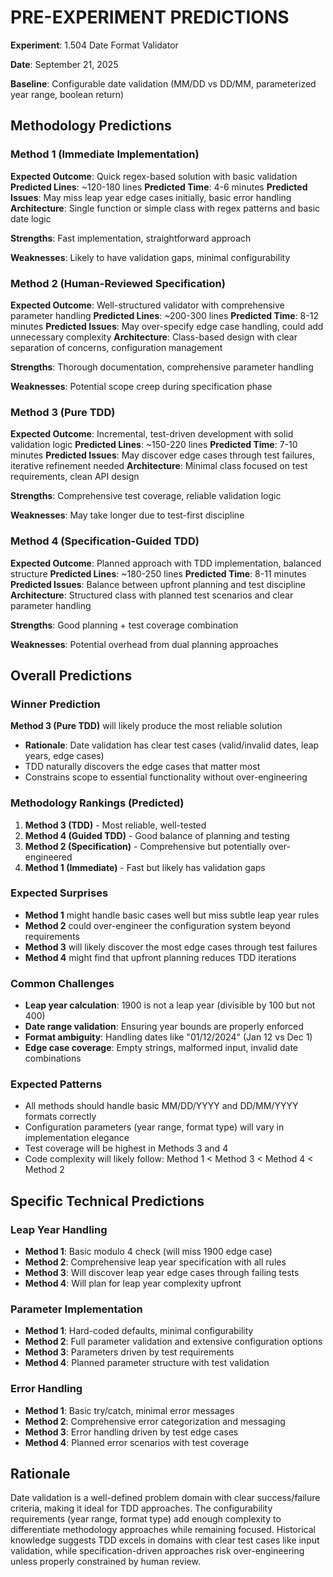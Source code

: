# PRE-EXPERIMENT PREDICTIONS
**Experiment**: 1.504 Date Format Validator

**Date**: September 21, 2025

**Baseline**: Configurable date validation (MM/DD vs DD/MM, parameterized year range, boolean return)

## Methodology Predictions

### Method 1 (Immediate Implementation)
**Expected Outcome**: Quick regex-based solution with basic validation
**Predicted Lines**: ~120-180 lines
**Predicted Time**: 4-6 minutes
**Predicted Issues**: May miss leap year edge cases initially, basic error handling
**Architecture**: Single function or simple class with regex patterns and basic date logic

**Strengths**: Fast implementation, straightforward approach

**Weaknesses**: Likely to have validation gaps, minimal configurability

### Method 2 (Human-Reviewed Specification)
**Expected Outcome**: Well-structured validator with comprehensive parameter handling
**Predicted Lines**: ~200-300 lines
**Predicted Time**: 8-12 minutes
**Predicted Issues**: May over-specify edge case handling, could add unnecessary complexity
**Architecture**: Class-based design with clear separation of concerns, configuration management

**Strengths**: Thorough documentation, comprehensive parameter handling

**Weaknesses**: Potential scope creep during specification phase

### Method 3 (Pure TDD)
**Expected Outcome**: Incremental, test-driven development with solid validation logic
**Predicted Lines**: ~150-220 lines
**Predicted Time**: 7-10 minutes
**Predicted Issues**: May discover edge cases through test failures, iterative refinement needed
**Architecture**: Minimal class focused on test requirements, clean API design

**Strengths**: Comprehensive test coverage, reliable validation logic

**Weaknesses**: May take longer due to test-first discipline

### Method 4 (Specification-Guided TDD)
**Expected Outcome**: Planned approach with TDD implementation, balanced structure
**Predicted Lines**: ~180-250 lines
**Predicted Time**: 8-11 minutes
**Predicted Issues**: Balance between upfront planning and test discipline
**Architecture**: Structured class with planned test scenarios and clear parameter handling

**Strengths**: Good planning + test coverage combination

**Weaknesses**: Potential overhead from dual planning approaches

## Overall Predictions

### Winner Prediction
**Method 3 (Pure TDD)** will likely produce the most reliable solution
- **Rationale**: Date validation has clear test cases (valid/invalid dates, leap years, edge cases)
- TDD naturally discovers the edge cases that matter most
- Constrains scope to essential functionality without over-engineering

### Methodology Rankings (Predicted)
1. **Method 3 (TDD)** - Most reliable, well-tested
2. **Method 4 (Guided TDD)** - Good balance of planning and testing
3. **Method 2 (Specification)** - Comprehensive but potentially over-engineered
4. **Method 1 (Immediate)** - Fast but likely has validation gaps

### Expected Surprises
- **Method 1** might handle basic cases well but miss subtle leap year rules
- **Method 2** could over-engineer the configuration system beyond requirements
- **Method 3** will likely discover the most edge cases through test failures
- **Method 4** might find that upfront planning reduces TDD iterations

### Common Challenges
- **Leap year calculation**: 1900 is not a leap year (divisible by 100 but not 400)
- **Date range validation**: Ensuring year bounds are properly enforced
- **Format ambiguity**: Handling dates like "01/12/2024" (Jan 12 vs Dec 1)
- **Edge case coverage**: Empty strings, malformed input, invalid date combinations

### Expected Patterns
- All methods should handle basic MM/DD/YYYY and DD/MM/YYYY formats correctly
- Configuration parameters (year range, format type) will vary in implementation elegance
- Test coverage will be highest in Methods 3 and 4
- Code complexity will likely follow: Method 1 < Method 3 < Method 4 < Method 2

## Specific Technical Predictions

### Leap Year Handling
- **Method 1**: Basic modulo 4 check (will miss 1900 edge case)
- **Method 2**: Comprehensive leap year specification with all rules
- **Method 3**: Will discover leap year edge cases through failing tests
- **Method 4**: Will plan for leap year complexity upfront

### Parameter Implementation
- **Method 1**: Hard-coded defaults, minimal configurability
- **Method 2**: Full parameter validation and extensive configuration options
- **Method 3**: Parameters driven by test requirements
- **Method 4**: Planned parameter structure with test validation

### Error Handling
- **Method 1**: Basic try/catch, minimal error messages
- **Method 2**: Comprehensive error categorization and messaging
- **Method 3**: Error handling driven by test edge cases
- **Method 4**: Planned error scenarios with test coverage

## Rationale
Date validation is a well-defined problem domain with clear success/failure criteria, making it ideal for TDD approaches. The configurability requirements (year range, format type) add enough complexity to differentiate methodology approaches while remaining focused. Historical knowledge suggests TDD excels in domains with clear test cases like input validation, while specification-driven approaches risk over-engineering unless properly constrained by human review.